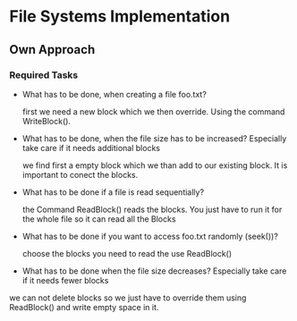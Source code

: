 # File Systems Implementation

## Own Approach

### Required Tasks

* What has to be done, when creating a file foo.txt?

  first we need a new block which we then override. Using the command WriteBlock().

* What has to be done, when the file size has to be increased? Especially take care if it needs    additional blocks

  we find first a empty block which we than add to our existing block. It is important to conect the blocks.

* What has to be done if a file is read sequentially?

  the Command ReadBlock() reads the blocks. You just have to run it for the whole file so it can read all the Blocks

* What has to be done if you want to access foo.txt randomly (seek())?

  choose the blocks you need to read the use ReadBlock()

* What has to be done when the file size decreases? Especially take care if it needs fewer blocks

we can not delete blocks so we just have to override them using ReadBlock() and write empty space in it.
